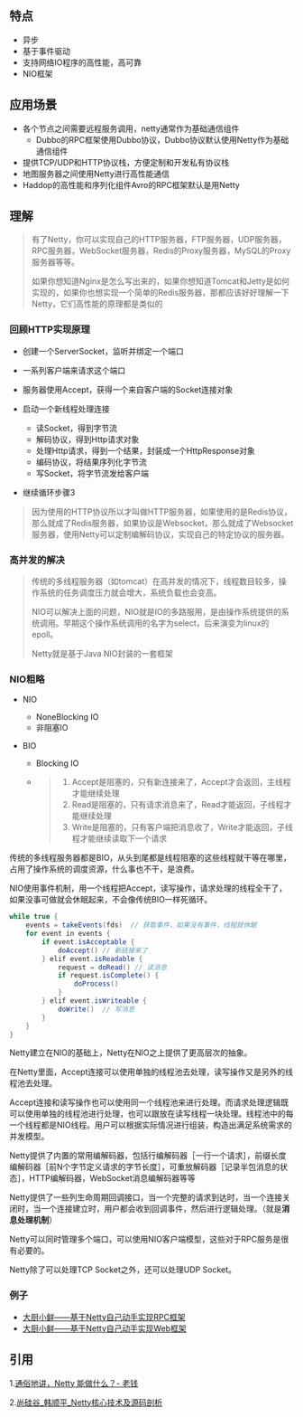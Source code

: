 ## 特点

* 异步
* 基于事件驱动
* 支持网络IO程序的高性能，高可靠
* NIO框架

## 应用场景

* 各个节点之间需要远程服务调用，netty通常作为基础通信组件
  * Dubbo的RPC框架使用Dubbo协议，Dubbo协议默认使用Netty作为基础通信组件
* 提供TCP/UDP和HTTP协议栈，方便定制和开发私有协议栈
* 地图服务器之间使用Netty进行高性能通信
* Haddop的高性能和序列化组件Avro的RPC框架默认是用Netty

## 理解

> 有了Netty，你可以实现自己的HTTP服务器，FTP服务器，UDP服务器，RPC服务器，WebSocket服务器，Redis的Proxy服务器，MySQL的Proxy服务器等等。
>
> 如果你想知道Nginx是怎么写出来的，如果你想知道Tomcat和Jetty是如何实现的，如果你也想实现一个简单的Redis服务器，那都应该好好理解一下Netty，它们高性能的原理都是类似的

### 回顾HTTP实现原理

* 创建一个ServerSocket，监听并绑定一个端口

* 一系列客户端来请求这个端口

* 服务器使用Accept，获得一个来自客户端的Socket连接对象

* 启动一个新线程处理连接
  * 读Socket，得到字节流
  * 解码协议，得到Http请求对象
  * 处理Http请求，得到一个结果，封装成一个HttpResponse对象
  * 编码协议，将结果序列化字节流
  * 写Socket，将字节流发给客户端

* 继续循环步骤3

> 因为使用的HTTP协议所以才叫做HTTP服务器，如果使用的是Redis协议，那么就成了Redis服务器，如果协议是Websocket，那么就成了Websocket服务器，使用Netty可以定制编解码协议，实现自己的特定协议的服务器。

### 高并发的解决

> 传统的多线程服务器（如tomcat）在高并发的情况下，线程数目较多，操作系统的任务调度压力就会增大，系统负载也会变高。
>
> NIO可以解决上面的问题，NIO就是IO的多路服用，是由操作系统提供的系统调用。早期这个操作系统调用的名字为select，后来演变为linux的epoll。
>
> Netty就是基于Java NIO封装的一套框架

### NIO粗略

* NIO

  * NoneBlocking IO
  * 非阻塞IO

* BIO

  * Blocking IO

  * > 1. Accept是阻塞的，只有新连接来了，Accept才会返回，主线程才能继续处理
    > 2. Read是阻塞的，只有请求消息来了，Read才能返回，子线程才能继续处理
    > 3. Write是阻塞的，只有客户端把消息收了，Write才能返回，子线程才能继续读取下一个请求



传统的多线程服务器都是BIO，从头到尾都是线程阻塞的这些线程就干等在哪里，占用了操作系统的调度资源，什么事也不干，是浪费。



NIO使用事件机制，用一个线程把Accept，读写操作，请求处理的线程全干了，如果没事可做就会休眠起来，不会像传统BIO一样死循环。

```java
while true {
    events = takeEvents(fds)  // 获取事件，如果没有事件，线程就休眠
    for event in events {
        if event.isAcceptable {
            doAccept() // 新链接来了
        } elif event.isReadable {
            request = doRead() // 读消息
            if request.isComplete() {
                doProcess()
            }
        } elif event.isWriteable {
            doWrite()  // 写消息
        }
    }
}
```

Netty建立在NIO的基础上，Netty在NIO之上提供了更高层次的抽象。

在Netty里面，Accept连接可以使用单独的线程池去处理，读写操作又是另外的线程池去处理。

Accept连接和读写操作也可以使用同一个线程池来进行处理。而请求处理逻辑既可以使用单独的线程池进行处理，也可以跟放在读写线程一块处理。线程池中的每一个线程都是NIO线程。用户可以根据实际情况进行组装，构造出满足系统需求的并发模型。

Netty提供了内置的常用编解码器，包括行编解码器［一行一个请求］，前缀长度编解码器［前N个字节定义请求的字节长度］，可重放解码器［记录半包消息的状态］，HTTP编解码器，WebSocket消息编解码器等等

Netty提供了一些列生命周期回调接口，当一个完整的请求到达时，当一个连接关闭时，当一个连接建立时，用户都会收到回调事件，然后进行逻辑处理。（就是**消息处理机制**）

Netty可以同时管理多个端口，可以使用NIO客户端模型，这些对于RPC服务是很有必要的。

Netty除了可以处理TCP Socket之外，还可以处理UDP Socket。

### 例子

* [大厨小鲜——基于Netty自己动手实现RPC框架](https://zhuanlan.zhihu.com/p/35720383)
* [大厨小鲜——基于Netty自己动手实现Web框架](https://zhuanlan.zhihu.com/p/36064672)

## 引用

1.[通俗地讲，Netty 能做什么？- 老钱](https://www.zhihu.com/question/24322387/answer/282001188)

2.[尚硅谷_韩顺平_Netty核心技术及源码剖析](http://www.atguigu.com/)



